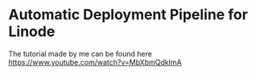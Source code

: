 # Automatic Deployment Pipeline for Linode
The tutorial made by me can be found here
https://www.youtube.com/watch?v=MbXbmQdkImA
